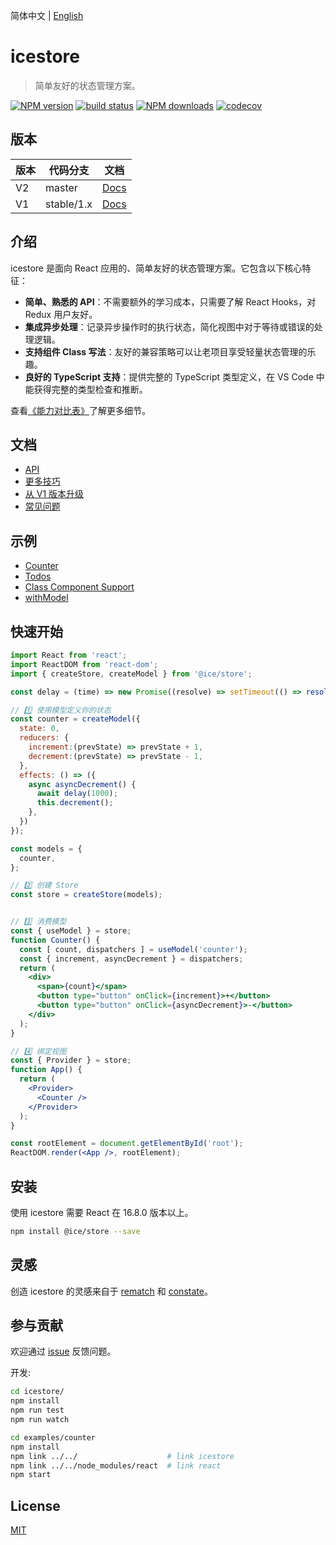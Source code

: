 简体中文 | [English](./README.en.md)

# icestore

> 简单友好的状态管理方案。

[![NPM version](https://img.shields.io/npm/v/@ice/store.svg?style=flat)](https://npmjs.org/package/@ice/store)
[![build status](https://github.com/ice-lab/icestore/actions/workflows/ci.yml/badge.svg)](https://github.com/ice-lab/icestore/actions/workflows/ci.yml)
[![NPM downloads](http://img.shields.io/npm/dm/@ice/store.svg?style=flat)](https://npmjs.org/package/@ice/store)
[![codecov](https://codecov.io/gh/ice-lab/icestore/branch/master/graph/badge.svg)](https://codecov.io/gh/ice-lab/icestore)

## 版本

| 版本 | 代码分支 | 文档 |
| --- | --- | --- |
| V2  | master     |  [Docs](https://github.com/ice-lab/icestore#文档)
| V1  | stable/1.x |  [Docs](https://github.com/ice-lab/icestore/tree/stable/1.x#documents)

## 介绍

icestore 是面向 React 应用的、简单友好的状态管理方案。它包含以下核心特征：

* **简单、熟悉的 API**：不需要额外的学习成本，只需要了解 React Hooks，对 Redux 用户友好。
* **集成异步处理**：记录异步操作时的执行状态，简化视图中对于等待或错误的处理逻辑。
* **支持组件 Class 写法**：友好的兼容策略可以让老项目享受轻量状态管理的乐趣。
* **良好的 TypeScript 支持**：提供完整的 TypeScript 类型定义，在 VS Code 中能获得完整的类型检查和推断。

查看[《能力对比表》](docs/recipes.md#Comparison)了解更多细节。

## 文档

- [API](./docs/api.md)
- [更多技巧](./docs/recipes.md)
- [从 V1 版本升级](./docs/upgrade-guidelines.md)
- [常见问题](./docs/qna.md)

## 示例

- [Counter](https://codesandbox.io/s/github/ice-lab/icestore/tree/master/examples/counter)
- [Todos](https://codesandbox.io/s/github/ice-lab/icestore/tree/master/examples/todos)
- [Class Component Support](https://codesandbox.io/s/github/ice-lab/icestore/tree/master/examples/classComponent)
- [withModel](https://codesandbox.io/s/github/ice-lab/icestore/tree/master/examples/withModel)

## 快速开始

```jsx
import React from 'react';
import ReactDOM from 'react-dom';
import { createStore, createModel } from '@ice/store';

const delay = (time) => new Promise((resolve) => setTimeout(() => resolve(), time));

// 1️⃣ 使用模型定义你的状态
const counter = createModel({
  state: 0,
  reducers: {
    increment:(prevState) => prevState + 1,
    decrement:(prevState) => prevState - 1,
  },
  effects: () => ({
    async asyncDecrement() {
      await delay(1000);
      this.decrement();
    },
  })
});

const models = {
  counter,
};

// 2️⃣ 创建 Store
const store = createStore(models);


// 3️⃣ 消费模型
const { useModel } = store;
function Counter() {
  const [ count, dispatchers ] = useModel('counter');
  const { increment, asyncDecrement } = dispatchers;
  return (
    <div>
      <span>{count}</span>
      <button type="button" onClick={increment}>+</button>
      <button type="button" onClick={asyncDecrement}>-</button>
    </div>
  );
}

// 4️⃣ 绑定视图
const { Provider } = store;
function App() {
  return (
    <Provider>
      <Counter />
    </Provider>
  );
}

const rootElement = document.getElementById('root');
ReactDOM.render(<App />, rootElement);
```

## 安装

使用 icestore 需要 React 在 16.8.0 版本以上。

```bash
npm install @ice/store --save
```

## 灵感

创造 icestore 的灵感来自于 [rematch](https://github.com/rematch/rematch) 和 [constate](https://github.com/diegohaz/constate)。

## 参与贡献

欢迎通过 [issue](https://github.com/ice-lab/icestore/issues/new) 反馈问题。

开发:

```bash
cd icestore/
npm install
npm run test
npm run watch

cd examples/counter
npm install
npm link ../../                    # link icestore
npm link ../../node_modules/react  # link react
npm start
```

## License

[MIT](LICENSE)
